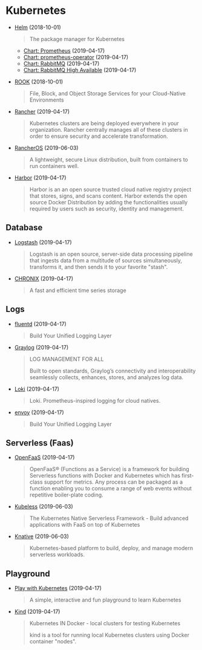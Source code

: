 # Kubernetes

- [Helm](https://helm.sh) (2018-10-01)

  > The package manager for Kubernetes

  - [Chart: Prometheus](https://github.com/helm/charts/tree/master/stable/prometheus) (2019-04-17)
  - [Chart: prometheus-operator](https://github.com/helm/charts/tree/master/stable/prometheus-operator) (2019-04-17)
  - [Chart: RabbitMQ](https://github.com/helm/charts/tree/master/stable/rabbitmq) (2019-04-17)
  - [Chart: RabbitMQ High Available](https://github.com/helm/charts/tree/master/stable/rabbitmq-ha) (2019-04-17)

- [ROOK](https://rook.io) (2018-10-01)

  > File, Block, and Object Storage Services for your Cloud-Native Environments

- [Rancher](https://rancher.com/products/rancher/) (2019-04-17)

  > Kubernetes clusters are being deployed everywhere in your organization.
  > Rancher centrally manages all of these clusters in order to ensure security and accelerate transformation.

- [RancherOS](https://rancher.com/products/rancher/) (2019-06-03)

  > A lightweight, secure Linux distribution, built from containers to run containers well.

- [Harbor](https://github.com/goharbor/harbor) (2019-04-17)

  > Harbor is an an open source trusted cloud native registry project that stores, signs, and scans content.
  > Harbor extends the open source Docker Distribution by adding the functionalities usually required by users such as security, identity and management.

## Database

- [Logstash](https://www.elastic.co/products/logstash) (2019-04-17)

  > Logstash is an open source, server-side data processing pipeline that ingests data from a multitude of sources simultaneously, transforms it, and then sends it to your favorite "stash".

- [CHRONIX](http://www.chronix.io) (2019-04-17)

  > A fast and efficient time series storage

## Logs

- [fluentd](https://www.fluentd.org) (2019-04-17)

  > Build Your Unified Logging Layer

- [Graylog](https://www.graylog.org/products/open-source) (2019-04-17)

  > LOG MANAGEMENT FOR ALL
  >
  > Built to open standards, Graylog’s connectivity and interoperability seamlessly collects, enhances, stores, and analyzes log data.

- [Loki](https://grafana.com/loki#about) (2019-04-17)

  > Loki. Prometheus-inspired logging for cloud natives.

- [envoy](https://www.envoyproxy.io) (2019-04-17)

  > Build Your Unified Logging Layer

## Serverless (Faas)

- [OpenFaaS](https://github.com/openfaas/faas) (2019-04-17)

  > OpenFaaS® (Functions as a Service) is a framework for building Serverless functions with Docker and Kubernetes which has first-class support for metrics.
  > Any process can be packaged as a function enabling you to consume a range of web events without repetitive boiler-plate coding.

- [Kubeless](https://kubeless.io) (2019-06-03)

  > The Kubernetes Native Serverless Framework - Build advanced applications with FaaS on top of Kubernetes

- [Knative](https://knative.dev) (2019-06-03)

  > Kubernetes-based platform to build, deploy, and manage modern serverless workloads.

## Playground

- [Play with Kubernetes](https://labs.play-with-k8s.com) (2019-04-17)

  > A simple, interactive and fun playground to learn Kubernetes

- [Kind](https://github.com/kubernetes-sigs/kind) (2019-04-17)

  > Kubernetes IN Docker - local clusters for testing Kubernetes
  >
  > kind is a tool for running local Kubernetes clusters using Docker container "nodes".
